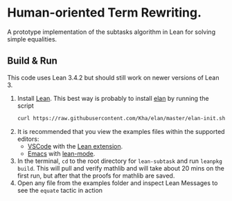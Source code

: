 # Human-oriented Term Rewriting.

A prototype implementation of the subtasks algorithm in Lean for solving simple equalities.

## Build & Run

This code uses Lean 3.4.2 but should still work on newer versions of Lean 3.

1. Install [Lean](https://github.com/leanprover/lean). This best way is probably to install [elan](https://github.com/khoek/elan/) by running the script
    ``` sh
    curl https://raw.githubusercontent.com/Kha/elan/master/elan-init.sh -sSf | sh
    ```
2. It is recommended that you view the examples files within the supported editors:
      + [VSCode](https://code.visualstudio.com/)
            with the [Lean extension](https://marketplace.visualstudio.com/items?itemName=jroesch.lean).
      + [Emacs](https://www.gnu.org/software/emacs/) with [lean-mode](https://github.com/leanprover/lean-mode).
3. In the terminal, `cd` to the root directory for `lean-subtask` and run `leanpkg build`. This will pull and verify mathlib and will take about 20 mins on the first run, but after that the proofs for mathlib are saved.
4. Open any file from the examples folder and inspect Lean Messages to see the `equate` tactic in action

